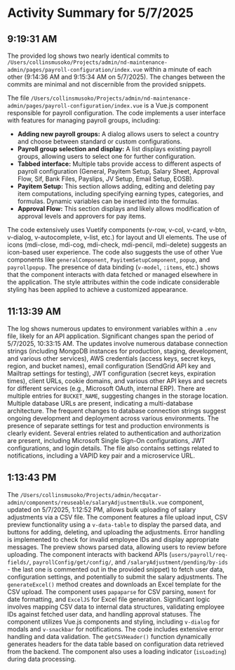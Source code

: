 # Activity Summary for 5/7/2025

## 9:19:31 AM
The provided log shows two nearly identical commits to `/Users/collinsmusoko/Projects/admin/nd-maintenance-admin/pages/payroll-configuration/index.vue`  within a minute of each other (9:14:36 AM and 9:15:34 AM on 5/7/2025).  The changes between the commits are minimal and not discernible from the provided snippets.

The file `/Users/collinsmusoko/Projects/admin/nd-maintenance-admin/pages/payroll-configuration/index.vue` is a Vue.js component responsible for payroll configuration.  The code implements a user interface with features for managing payroll groups, including:

* **Adding new payroll groups:**  A dialog allows users to select a country and choose between standard or custom configurations.
* **Payroll group selection and display:** A list displays existing payroll groups, allowing users to select one for further configuration.
* **Tabbed interface:**  Multiple tabs provide access to different aspects of payroll configuration (General, Payitem Setup, Salary Sheet, Approval Flow, Sif, Bank Files, Payslips, JV Setup, Email Setup, EOSB).
* **Payitem Setup:** This section allows adding, editing and deleting pay item computations, including specifying earning types, categories, and formulas.  Dynamic variables can be inserted into the formulas.
* **Approval Flow:** This section displays and likely allows modification of approval levels and approvers for pay items.

The code extensively uses Vuetify components (v-row, v-col, v-card, v-btn, v-dialog, v-autocomplete, v-list, etc.) for layout and UI elements.  The use of icons (mdi-close, mdi-cog, mdi-check, mdi-pencil, mdi-delete) suggests an icon-based user experience.  The code also suggests the use of other Vue components like `generalComponent`, `PayitemSetupComponent`, `popup`, and `payrollpopup`.  The presence of data binding (`v-model`, `:items`, etc.) shows that the component interacts with data fetched or managed elsewhere in the application.  The style attributes within the code indicate considerable styling has been applied to achieve a customized appearance.


## 11:13:39 AM
The log shows numerous updates to environment variables within a `.env` file, likely for an API application.  Significant changes span the period of 5/7/2025, 10:33:15 AM.  The updates involve numerous database connection strings (including MongoDB instances for production, staging, development, and various other services), AWS credentials (access keys, secret keys, region, and bucket names), email configuration (SendGrid API key and Mailtrap settings for testing), JWT configuration (secret keys, expiration times), client URLs, cookie domains, and various other API keys and secrets for different services (e.g., Microsoft OAuth, internal ERP). There are multiple entries for `BUCKET_NAME`, suggesting changes in the storage location.  Multiple database URLs are present, indicating a multi-database architecture.  The frequent changes to database connection strings suggest ongoing development and deployment across various environments.  The presence of separate settings for test and production environments is clearly evident.  Several entries related to authentication and authorization are present, including Microsoft Single Sign-On configurations, JWT configurations, and login details.  The file also contains settings related to notifications, including a VAPID key pair and a microservice URL.


## 1:13:43 PM
The `/Users/collinsmusoko/Projects/admin/hecqatar-admin/components/reuseable/salaryAdjustmentBulk.vue` component, updated on 5/7/2025, 1:12:52 PM, allows bulk uploading of salary adjustments via a CSV file.  The component features a file upload input, CSV preview functionality using a `v-data-table` to display the parsed data, and  buttons for adding, deleting, and uploading the adjustments.  Error handling is implemented to check for invalid employee IDs and display appropriate messages.  The preview shows parsed data, allowing users to review before uploading.  The component interacts with backend APIs (`users/payroll/req-fields/`, `payrollConfig/get/config/`, and `/salaryAdjustment/pending/by-ids` - the last one is commented out in the provided snippet) to fetch user data, configuration settings, and potentially to submit the salary adjustments.  The `generateExcel()` method creates and downloads an Excel template for the CSV upload.  The component uses `papaparse` for CSV parsing, `moment` for date formatting, and `ExcelJS` for Excel file generation.  Significant logic involves mapping CSV data to internal data structures, validating employee IDs against fetched user data, and handling approval statuses.  The component utilizes Vue.js components and styling, including `v-dialog` for modals and `v-snackbar` for notifications.  The code includes extensive error handling and data validation.  The `getCSVHeader()` function dynamically generates headers for the data table based on configuration data retrieved from the backend.  The component also uses a loading indicator (`isLoading`) during data processing.
